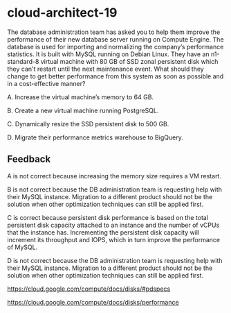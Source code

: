 # cloud-architect-19

The database administration team has asked you to help them improve the performance of their new database server running on Compute Engine. The database is used for importing and normalizing the company’s performance statistics. It is built with MySQL running on Debian Linux. They have an n1-standard-8 virtual machine with 80 GB of SSD zonal persistent disk which they can't restart until the next maintenance event. What should they change to get better performance from this system as soon as possible and in a cost-effective manner?

A. Increase the virtual machine’s memory to 64 GB.

B. Create a new virtual machine running PostgreSQL.

C. Dynamically resize the SSD persistent disk to 500 GB.

D. Migrate their performance metrics warehouse to BigQuery.

## Feedback

A is not correct because increasing the memory size requires a VM restart.

B is not correct because the DB administration team is requesting help with their MySQL instance. Migration to a different product should not be the solution when other optimization techniques can still be applied first.

C is correct because persistent disk performance is based on the total persistent disk capacity attached to an instance and the number of vCPUs that the instance has. Incrementing the persistent disk capacity will increment its throughput and IOPS, which in turn improve the performance of MySQL.

D is not correct because the DB administration team is requesting help with their MySQL instance. Migration to a different product should not be the solution when other optimization techniques can still be applied first.

https://cloud.google.com/compute/docs/disks/#pdspecs

https://cloud.google.com/compute/docs/disks/performance